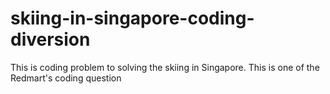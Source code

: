# skiing-in-singapore-coding-diversion
This is coding problem to solving the skiing in Singapore. This is one of the Redmart's coding question
